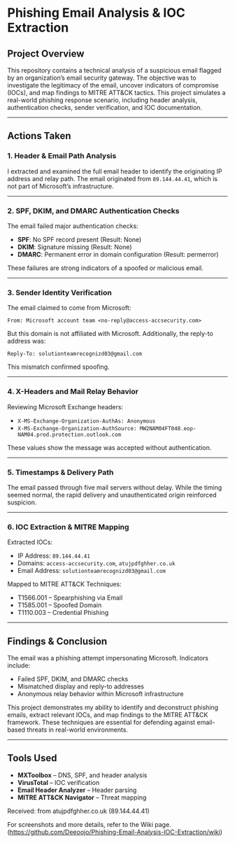 # Phishing Email Analysis & IOC Extraction

## Project Overview

This repository contains a technical analysis of a suspicious email flagged by an organization’s email security gateway. The objective was to investigate the legitimacy of the email, uncover indicators of compromise (IOCs), and map findings to MITRE ATT&CK tactics. This project simulates a real-world phishing response scenario, including header analysis, authentication checks, sender verification, and IOC documentation.

---

## Actions Taken

### 1. Header & Email Path Analysis

I extracted and examined the full email header to identify the originating IP address and relay path. The email originated from `89.144.44.41`, which is not part of Microsoft’s infrastructure.

---

### 2. SPF, DKIM, and DMARC Authentication Checks

The email failed major authentication checks:

- **SPF**: No SPF record present (Result: None)
- **DKIM**: Signature missing (Result: None)
- **DMARC**: Permanent error in domain configuration (Result: permerror)

These failures are strong indicators of a spoofed or malicious email.

---

### 3. Sender Identity Verification

The email claimed to come from Microsoft:

`From: Microsoft account team <no-reply@access-accsecurity.com>`

But this domain is not affiliated with Microsoft. Additionally, the reply-to address was:

`Reply-To: solutionteamrecognizd03@gmail.com`

This mismatch confirmed spoofing.

---

### 4. X-Headers and Mail Relay Behavior

Reviewing Microsoft Exchange headers:

- `X-MS-Exchange-Organization-AuthAs: Anonymous`
- `X-MS-Exchange-Organization-AuthSource: MW2NAM04FT048.eop-NAM04.prod.protection.outlook.com`

These values show the message was accepted without authentication.

---

### 5. Timestamps & Delivery Path

The email passed through five mail servers without delay. While the timing seemed normal, the rapid delivery and unauthenticated origin reinforced suspicion.

---

### 6. IOC Extraction & MITRE Mapping

Extracted IOCs:

- IP Address: `89.144.44.41`
- Domains: `access-accsecurity.com`, `atujpdfghher.co.uk`
- Email Address: `solutionteamrecognizd03@gmail.com`

Mapped to MITRE ATT&CK Techniques:

- T1566.001 – Spearphishing via Email  
- T1585.001 – Spoofed Domain  
- T1110.003 – Credential Phishing

---

## Findings & Conclusion

The email was a phishing attempt impersonating Microsoft. Indicators include:

- Failed SPF, DKIM, and DMARC checks
- Mismatched display and reply-to addresses
- Anonymous relay behavior within Microsoft infrastructure

This project demonstrates my ability to identify and deconstruct phishing emails, extract relevant IOCs, and map findings to the MITRE ATT&CK framework. These techniques are essential for defending against email-based threats in real-world environments.

---

## Tools Used

- **MXToolbox** – DNS, SPF, and header analysis  
- **VirusTotal** – IOC verification  
- **Email Header Analyzer** – Header parsing  
- **MITRE ATT&CK Navigator** – Threat mapping


Received: from atujpdfghher.co.uk (89.144.44.41)

For screenshots and more details, refer to the Wiki page.
  (https://github.com/Deeoojo/Phishing-Email-Analysis-IOC-Extraction/wiki)
